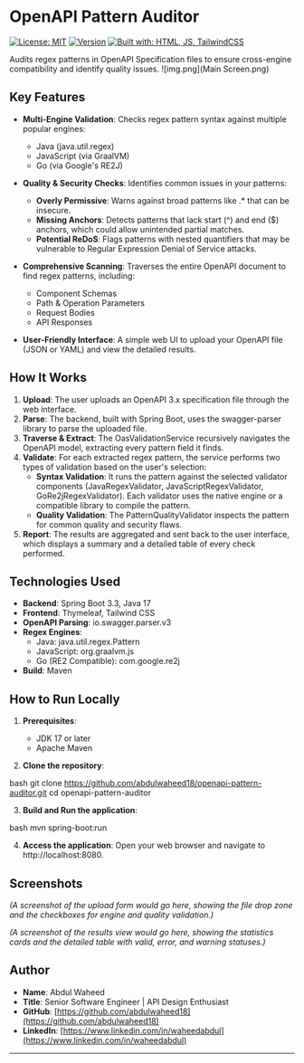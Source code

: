 # OpenAPI Pattern Auditor

[![License: MIT](https://img.shields.io/badge/License-MIT-yellow.svg)](https://opensource.org/licenses/MIT)
[![Version](https://img.shields.io/badge/Version-1.4.1-blue.svg)](https://github.com/your-username/graphix-studio) [![Built with: HTML, JS, TailwindCSS](https://img.shields.io/badge/Built%20with-HTML%2C%20JS%2C%20TailwindCSS-brightgreen.svg)](#technology-stack)

Audits regex patterns in OpenAPI Specification files to ensure cross-engine compatibility and identify quality issues.
![img.png](Main Screen.png)
## Key Features

* **Multi-Engine Validation**: Checks regex pattern syntax against multiple popular engines:
    * Java (java.util.regex)
    * JavaScript (via GraalVM)
    * Go (via Google's RE2J)

* **Quality & Security Checks**: Identifies common issues in your patterns:
    * **Overly Permissive**: Warns against broad patterns like .* that can be insecure.
    * **Missing Anchors**: Detects patterns that lack start (^) and end ($) anchors, which could allow unintended partial matches.
    * **Potential ReDoS**: Flags patterns with nested quantifiers that may be vulnerable to Regular Expression Denial of Service attacks.
* **Comprehensive Scanning**: Traverses the entire OpenAPI document to find regex patterns, including:
    * Component Schemas
    * Path & Operation Parameters
    * Request Bodies
    * API Responses
* **User-Friendly Interface**: A simple web UI to upload your OpenAPI file (JSON or YAML) and view the detailed results.

## How It Works

1.  **Upload**: The user uploads an OpenAPI 3.x specification file through the web interface.
2.  **Parse**: The backend, built with Spring Boot, uses the swagger-parser library to parse the uploaded file.
3.  **Traverse & Extract**: The OasValidationService recursively navigates the OpenAPI model, extracting every pattern field it finds.
4.  **Validate**: For each extracted regex pattern, the service performs two types of validation based on the user's selection:
    * **Syntax Validation**: It runs the pattern against the selected validator components (JavaRegexValidator, JavaScriptRegexValidator, GoRe2jRegexValidator). Each validator uses the native engine or a compatible library to compile the pattern.
    * **Quality Validation**: The PatternQualityValidator inspects the pattern for common quality and security flaws.
5.  **Report**: The results are aggregated and sent back to the user interface, which displays a summary and a detailed table of every check performed.

## Technologies Used

* **Backend**: Spring Boot 3.3, Java 17
* **Frontend**: Thymeleaf, Tailwind CSS
* **OpenAPI Parsing**: io.swagger.parser.v3
* **Regex Engines**:
    * Java: java.util.regex.Pattern
    * JavaScript: org.graalvm.js
    * Go (RE2 Compatible): com.google.re2j
* **Build**: Maven

## How to Run Locally

1.  **Prerequisites**:

    * JDK 17 or later
    * Apache Maven

2.  **Clone the repository**:


bash
git clone https://github.com/abdulwaheed18/openapi-pattern-auditor.git
cd openapi-pattern-auditor


3.  **Build and Run the application**:


bash
mvn spring-boot:run


4.  **Access the application**:
    Open your web browser and navigate to http://localhost:8080.

## Screenshots

*(A screenshot of the upload form would go here, showing the file drop zone and the checkboxes for engine and quality validation.)*

*(A screenshot of the results view would go here, showing the statistics cards and the detailed table with valid, error, and warning statuses.)*

## Author

* **Name**: Abdul Waheed
* **Title**: Senior Software Engineer | API Design Enthusiast
* **GitHub**: [https://github.com/abdulwaheed18](https://github.com/abdulwaheed18)
* **LinkedIn**: [https://www.linkedin.com/in/waheedabdul](https://www.linkedin.com/in/waheedabdul)

-----




